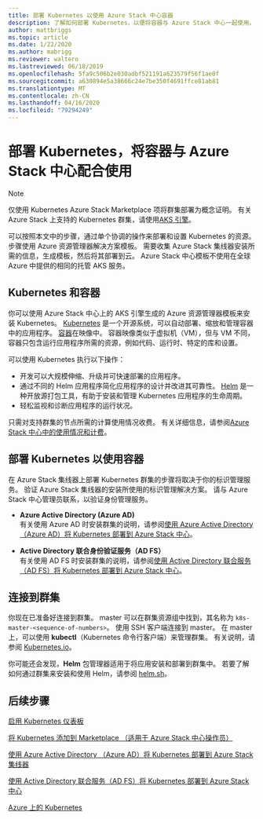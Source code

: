 ```yaml
---
title: 部署 Kubernetes 以使用 Azure Stack 中心容器
description: 了解如何部署 Kubernetes，以便将容器与 Azure Stack 中心一起使用。
author: mattbriggs
ms.topic: article
ms.date: 1/22/2020
ms.author: mabrigg
ms.reviewer: waltero
ms.lastreviewed: 06/18/2019
ms.openlocfilehash: 5fa9c506b2e030adbf521191a623579f56f1ae0f
ms.sourcegitcommit: a630894e5a38666c24e7be350f4691ffce81ab81
ms.translationtype: MT
ms.contentlocale: zh-CN
ms.lasthandoff: 04/16/2020
ms.locfileid: "79294249"
---
```

# <a name="deploy-kubernetes-to-use-containers-with-azure-stack-hub"></a>部署 Kubernetes，将容器与 Azure Stack 中心配合使用

> [!Note]  
> 仅使用 Kubernetes Azure Stack Marketplace 项将群集部署为概念证明。 有关 Azure Stack 上支持的 Kubernetes 群集，请使用[AKS 引擎](azure-stack-kubernetes-aks-engine-overview.md)。

可以按照本文中的步骤，通过单个协调的操作来部署和设置 Kubernetes 的资源。 步骤使用 Azure 资源管理器解决方案模板。 需要收集 Azure Stack 集线器安装所需的信息，生成模板，然后将其部署到云。 Azure Stack 中心模板不使用在全球 Azure 中提供的相同的托管 AKS 服务。

## <a name="kubernetes-and-containers"></a>Kubernetes 和容器

你可以使用 Azure Stack 中心上的 AKS 引擎生成的 Azure 资源管理器模板来安装 Kubernetes。 [Kubernetes](https://kubernetes.io) 是一个开源系统，可以自动部署、缩放和管理容器中的应用程序。 [容器](https://www.docker.com/what-container)在映像中。 容器映像类似于虚拟机（VM），但与 VM 不同，容器只包含运行应用程序所需的资源，例如代码、运行时、特定的库和设置。

可以使用 Kubernetes 执行以下操作：

- 开发可以大规模伸缩、升级并可快速部署的应用程序。 
- 通过不同的 Helm 应用程序简化应用程序的设计并改进其可靠性。 [Helm](https://github.com/kubernetes/helm) 是一种开放源打包工具，有助于安装和管理 Kubernetes 应用程序的生命周期。
- 轻松监视和诊断应用程序的运行状况。

只需对支持群集的节点所需的计算使用情况收费。 有关详细信息，请参阅[Azure Stack 中心中的使用情况和计费](../operator/azure-stack-billing-and-chargeback.md)。

## <a name="deploy-kubernetes-to-use-containers"></a>部署 Kubernetes 以使用容器

在 Azure Stack 集线器上部署 Kubernetes 群集的步骤将取决于你的标识管理服务。 验证 Azure Stack 集线器的安装所使用的标识管理解决方案。 请与 Azure Stack 中心管理员联系，以验证身份管理服务。

- **Azure Active Directory (Azure AD)**  
有关使用 Azure AD 时安装群集的说明，请参阅[使用 Azure Active Directory （Azure AD）将 Kubernetes 部署到 Azure Stack 中心](azure-stack-solution-template-kubernetes-azuread.md)。

- **Active Directory 联合身份验证服务（AD FS）**  
有关使用 AD FS 时安装群集的说明，请参阅[使用 Active Directory 联合服务（AD FS）将 Kubernetes 部署到 Azure Stack 中心](azure-stack-solution-template-kubernetes-adfs.md)。

## <a name="connect-to-your-cluster"></a>连接到群集

你现在已准备好连接到群集。 master 可以在群集资源组中找到，其名称为 `k8s-master-<sequence-of-numbers>`。 使用 SSH 客户端连接到 master。 在 master 上，可以使用 **kubectl**（Kubernetes 命令行客户端）来管理群集。 有关说明，请参阅 [Kubernetes.io](https://kubernetes.io/docs/reference/kubectl/overview)。

你可能还会发现，**Helm** 包管理器适用于将应用安装和部署到群集中。 若要了解如何通过群集来安装和使用 Helm，请参阅 [helm.sh](https://helm.sh/)。

## <a name="next-steps"></a>后续步骤

[启用 Kubernetes 仪表板](azure-stack-solution-template-kubernetes-dashboard.md)

[将 Kubernetes 添加到 Marketplace （适用于 Azure Stack 中心操作员）](../operator/azure-stack-solution-template-kubernetes-cluster-add.md)

[使用 Azure Active Directory （Azure AD）将 Kubernetes 部署到 Azure Stack 集线器](azure-stack-solution-template-kubernetes-azuread.md)

[使用 Active Directory 联合服务（AD FS）将 Kubernetes 部署到 Azure Stack 中心](azure-stack-solution-template-kubernetes-adfs.md)

[Azure 上的 Kubernetes](https://docs.microsoft.com/azure/container-service/kubernetes/container-service-kubernetes-walkthrough)
